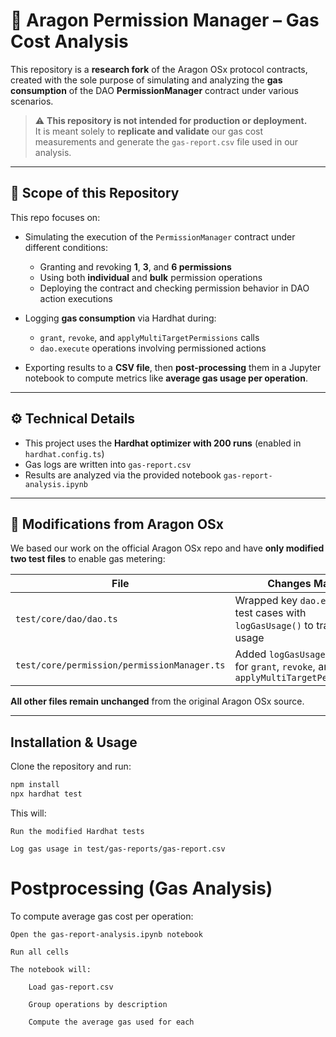 # 🔬 Aragon Permission Manager – Gas Cost Analysis

This repository is a **research fork** of the Aragon OSx protocol contracts, created with the sole purpose of simulating and analyzing the **gas consumption** of the DAO **PermissionManager** contract under various scenarios.

> ⚠️ **This repository is not intended for production or deployment.**  
> It is meant solely to **replicate and validate** our gas cost measurements and generate the `gas-report.csv` file used in our analysis.

---

## 📌 Scope of this Repository

This repo focuses on:

- Simulating the execution of the `PermissionManager` contract under different conditions:
  - Granting and revoking **1**, **3**, and **6 permissions**
  - Using both **individual** and **bulk** permission operations
  - Deploying the contract and checking permission behavior in DAO action executions

- Logging **gas consumption** via Hardhat during:
  - `grant`, `revoke`, and `applyMultiTargetPermissions` calls
  - `dao.execute` operations involving permissioned actions

- Exporting results to a **CSV file**, then **post-processing** them in a Jupyter notebook to compute metrics like **average gas usage per operation**.

---

## ⚙️ Technical Details

- This project uses the **Hardhat optimizer with 200 runs** (enabled in `hardhat.config.ts`)
- Gas logs are written into `gas-report.csv`
- Results are analyzed via the provided notebook `gas-report-analysis.ipynb`

---

## 📝 Modifications from Aragon OSx

We based our work on the official Aragon OSx repo and have **only modified two test files** to enable gas metering:

| File | Changes Made |
|------|---------------|
| `test/core/dao/dao.ts` | Wrapped key `dao.execute` test cases with `logGasUsage()` to track gas usage |
| `test/core/permission/permissionManager.ts` | Added `logGasUsage()` to tests for `grant`, `revoke`, and `applyMultiTargetPermissions` |

**All other files remain unchanged** from the original Aragon OSx source.

---

## Installation & Usage

Clone the repository and run:

```bash
npm install
npx hardhat test
```

This will:

    Run the modified Hardhat tests

    Log gas usage in test/gas-reports/gas-report.csv

# Postprocessing (Gas Analysis)

To compute average gas cost per operation:

    Open the gas-report-analysis.ipynb notebook

    Run all cells

    The notebook will:

        Load gas-report.csv

        Group operations by description

        Compute the average gas used for each